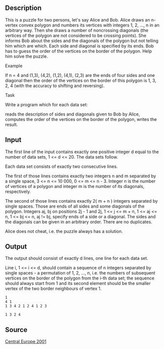 <h2>Description</h2><p>This is a puzzle for two persons, let's say Alice and Bob. Alice draws an n-vertex convex polygon and numbers its vertices with integers 1, 2, ..., n in an arbitrary way. Then she draws a number of noncrossing diagonals (the vertices of the polygon are not considered to be crossing points). She informs Bob about the sides and the diagonals of the polygon but not telling him which are which. Each side and diagonal is specified by its ends. Bob has to guess the order of the vertices on the border of the polygon. Help him solve the puzzle.
</p>

Example

If n = 4 and (1,3), (4,2), (1,2), (4,1), (2,3) are the ends of four sides and one diagonal then the order of the vertices on the border of this polygon is 1, 3, 2, 4 (with the accuracy to shifting and reversing).


Task

Write a program which for each data set:

reads the description of sides and diagonals given to Bob by Alice,
computes the order of the vertices on the border of the polygon,
writes the result.
<h2>Input</h2><p>The first line of the input contains exactly one positive integer d equal to the number of data sets, 1 &lt;= d &lt;= 20. The data sets follow.
</p>
Each data set consists of exactly two consecutive lines.

The first of those lines contains exactly two integers n and m separated by a single space, 3 &lt;= n &lt;= 10 000, 0 &lt;= m &lt;= n - 3. Integer n is the number of vertices of a polygon and integer m is the number of its diagonals, respectively.

The second of those lines contains exactly 2( m + n ) integers separated by single spaces. Those are ends of all sides and some diagonals of the polygon. Integers aj, bj on positions 2j - 1 and 2j, 1 &lt;= j &lt;= m + n, 1 &lt;= aj &lt;= n, 1 &lt;= bj &lt;= n, aj != bj, specify ends of a side or a diagonal. The sides and the diagonals can be given in an arbitrary order. There are no duplicates.

Alice does not cheat, i.e. the puzzle always has a solution.
<h2>Output</h2><p>The output should consist of exactly d lines, one line for each data set.
</p>
Line i, 1 &lt;= i &lt;= d, should contain a sequence of n integers separated by single spaces - a permutation of 1, 2, ..., n, i.e. the numbers of subsequent vertices on the border of the polygon from the i-th data set; the sequence should always start from 1 and its second element should be the smaller vertex of the two border neighbours of vertex 1.<pre><code class="language-input1">1
4 1
1 3 4 2 1 2 4 1 2 3</code></pre><pre><code class="language-output1">1 3 2 4</code></pre><h2>Source</h2><a href="searchproblem?field=source&amp;key=Central+Europe+2001">Central Europe 2001</a>
